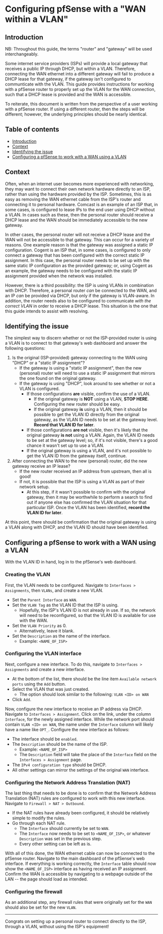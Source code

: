 Configuring pfSense with a "WAN within a VLAN"
==============================================

Introduction
------------

NB: Throughout this guide, the terms "router" and "gateway" will be used interchangeably.

Some internet service providers (ISPs) will provide a local gateway that receives a public IP through DHCP, but within a VLAN. Therefore, connecting the WAN ethernet into a different gateway will fail to produce a DHCP lease for that gateway, if the gateway isn't configured to communticate with the VLAN. This guide provides instructions for working with a pfSense router to properly set up the VLAN for the WAN connection, such that a DHCP lease is provided and the WAN is accessible.

To reiterate, this document is written from the perspective of a user working with a pfSense router. If using a different router, then the steps will be different; however, the underlying principles should be nearly identical.

Table of contents
-----------------

- [Introduction](#Introduction)
- [Context](#Context)
- [Identifying the issue](#Identifying-the-issue)
- [Configuring a pfSense to work with a WAN using a VLAN](#Configuring-a-pfSense-to-work-with-a-WAN-using-a-VLAN)

Context
-------

Often, when an internet user becomes more experienced with networking, they may want to connect their own network hardware directly to an ISP, rather than using the hardware provided by the ISP. Sometimes, this is as easy as removing the WAN ethernet cable from the ISP's router and connecting it to personal hardware. Comcast is an example of an ISP that, in some cases, is configured to lease IPs to the end user using DHCP without a VLAN. In cases such as these, then the personal router should receive a DHCP lease and the WAN should be immediately accessible to the new gateway.

In other cases, the personal router will not receive a DHCP lease and the WAN will not be accessible to that gateway. This can occur for a variety of reasons. One example reason is that the gateway was assigned a static IP configuration. Cogent is an ISP that, in some cases, is configured to only connect a gateway that has been configured with the correct static IP assignment. In this case, the personal router needs to be set up with the same static IP configuration as the provided gateway; or, using Cogent as an example, the gateway needs to be configured with the static IP assignment provided when the network was installed.

However, there is a third possibility: the ISP is using VLANs in combination with DHCP. Therefore, a personal router *can* be connected to the WAN, and an IP *can* be provided via DHCP, but only if the gateway is VLAN-aware. In addition, the router needs also to be configured to communicate *with the correct VLAN* in order to receive a DHCP lease. This situation is the one that this guide intends to assist with resolving.

Identifying the issue
---------------------

The simplest way to discern whether or not the ISP-provided router is using a VLAN is to connect to that gateway's web dashboard and answer the following questions:

1. Is the original (ISP-provided) gateway connecting to the WAN using "DHCP" or a "static IP assignment"?
    - If the gateway is using a "static IP assignment", then the new (personal) router will need to use a static IP assignment that mirrors the one found on the original gateway.
    - If the gateway is using "DHCP", look around to see whether or not a VLAN is configured.
        - If those configurations **are** visible, confirm the use of a VLAN.
            - If the original gateway is **NOT** using a VLAN, **STOP HERE**. Configuring the new router should be easy.
            - If the original gateway **is** using a VLAN, then it should be possible to get the VLAN ID directly from the original gateway, as the VLAN ID needs to be set at the gateway level. **Record that VLAN ID for later**.
        - If those configurations **are not** visible, then it's likely that the original gateway **is not** using a VLAN. Again, the VLAN ID needs to be set at the gateway level; so, if it's not visible, there's a good chance it wasn't set up to use a VLAN.
        - If the original gateway is using a VLAN, and it's not possible to get the VLAN ID from the gateway itself, continue.
1. After connecting the WAN to the new (personal) router, did the new gateway receive an IP lease?
    - If the new router received an IP address from upstream, then all is good!
    - If not, it is possible that the ISP is using a VLAN as part of their network setup.
        - At this step, if it wasn't possible to confirm with the original gateway, then it may be worthwhile to perform a search to find out if anyone else has confirmed the VLAN situation for that particular ISP. Once the VLAN has been identified, **record the VLAN ID for later**.

At this point, there should be confirmation that the original gateway is using a VLAN along with DHCP, and the VLAN ID should have been identified.

Configuring a pfSense to work with a WAN using a VLAN
-----------------------------------------------------

With the VLAN ID in hand, log in to the pfSense's web dashboard.

### Creating the VLAN

First, the VLAN needs to be configured. Navigate to `Interfaces > Assignments`, then `VLANs`, and create a new VLAN.

- Set the `Parent Interface` as `WAN`.
- Set the `VLAN Tag` as the VLAN ID that the ISP is using.
    - Hopefully, the ISP's VLAN ID is not already in use. If so, the network will need to be reconfigured, so that the VLAN ID is available for use with the WAN.
- Set the `VLAN Priority` as 0.
    - Alternatively, leave it blank.
- Set the `Description` as the name of the interface.
    - Example: `<NAME_OF_ISP>`

### Configuring the VLAN interface

Next, configure a new interface. To do this, navigate to `Interfaces > Assignments` and create a new interface.

- At the bottom of the list, there should be the line item `Available network ports` using the `Add` button.
- Select the VLAN that was just created.
    - The option should look similar to the following: `VLAN <ID> on WAN`
- Click `Add`.

Now, configure the new interface to receive an IP address via DHCP. Navigate to `Interfaces > Assignment`. Click on the link, under the column `Interface`, for the newly assigned interface. While the network port should contain `VLAN <ID> on WAN`, the name under the `Interface` column will likely have a name like `OPT_`. Configure the new interface as follows:

- The interface should be `enabled`.
- The `Description` should be the name of the ISP.
    - Example: `<NAME_OF_ISP>`
    - The `Description` field will take the place of the `Interface` field on the `Interfaces > Assignment` page.
- The `IPv4 configuration type` should be DHCP.
- All other settings can mirror the settings of the original `WAN` interface.

### Configuring the Network Address Translation (NAT)

The last thing that needs to be done is to confirm that the Network Address Translation (NAT) rules are configured to work with this new interface. Navigate to `Firewall > NAT > Outbound`.

- If the NAT rules have already been configured, it should be relatively simple to modify the rules.
- Go through each NAT rule.
    - The `Interface` should currently be set to `WAN`.
    - The `Interface` now needs to be set to `<NAME_OF_ISP>`, or whatever `Description` was set in the previous step.
    - Every other setting can be left as is.

With all of this done, the WAN ethernet cable can now be connected to the pfSense router. Navigate to the main dashboard of the pfSense's web interface. If everything is working correctly, the `Interface` table should now show the `<NAME_OF_ISP>` interface as having received an IP assignment. Confirm the WAN is accessible by navigating to a webpage outside of the LAN -- the page should load as intended.

### Configuring the firewall

As an additional step, any firewall rules that were originally set for the `WAN` should also be set for the new `VLAN`.

---

Congrats on setting up a personal router to connect directly to the ISP, through a VLAN, without using the ISP's equipment!
